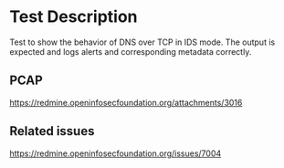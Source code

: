 # Test Description

Test to show the behavior of DNS over TCP in IDS mode. The output
is expected and logs alerts and corresponding metadata correctly.

## PCAP

https://redmine.openinfosecfoundation.org/attachments/3016

## Related issues

https://redmine.openinfosecfoundation.org/issues/7004
